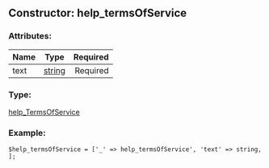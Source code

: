 ## Constructor: help\_termsOfService  

### Attributes:

| Name     |    Type       | Required |
|----------|:-------------:|---------:|
|text|[string](../types/string.md) | Required|
### Type: 

[help\_TermsOfService](../types/help_TermsOfService.md)
### Example:

```
$help_termsOfService = ['_' => help_termsOfService', 'text' => string, ];
```